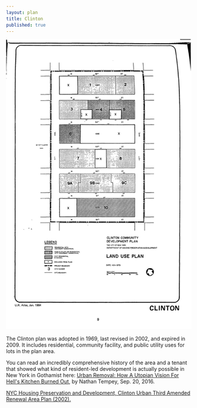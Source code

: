 ```yaml
---
layout: plan
title: Clinton
published: true
---
```


![Clinton in the Atlas of Urban Renewal](Clinton.jpg)

The Clinton plan was adopted in 1969, last revised in 2002, and expired in 2009. It includes residential, community facility, and public utility uses for lots in the plan area.

You can read an incredibly comprehensive history of the area and a tenant that showed what kind of resident-led development is actually possible in New York in Gothamist here: [Urban Removal: How A Utopian Vision For Hell's Kitchen Burned Out](http://gothamist.com/2016/09/20/hells_kitchen_clinton_utopia.php), by Nathan Tempey, Sep. 20, 2016. 

[NYC Housing Preservation and Development, Clinton Urban Third Amended Renewal Area Plan (2002).](https://www.nyc.gov/assets/hpd/downloads/pdfs/services/clinton-third-amended-urp.pdf)
